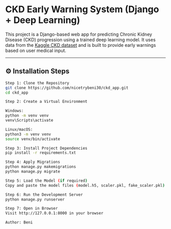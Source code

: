 # CKD Early Warning System (Django + Deep Learning)

This project is a Django-based web app for predicting Chronic Kidney Disease (CKD) progression using a trained deep learning model. It uses data from the [Kaggle CKD dataset](https://www.kaggle.com/datasets/mansoordaku/ckdisease) and is built to provide early warnings based on user medical input.

---

## ⚙️ Installation Steps

```bash
Step 1: Clone the Repository
git clone https://github.com/nicetrybeni30/ckd_app.git
cd ckd_app
```

```bash
Step 2: Create a Virtual Environment

Windows:
python -m venv venv
venv\Scripts\activate

Linux/macOS:
python3 -m venv venv
source venv/bin/activate
```

```bash
Step 3: Install Project Dependencies
pip install -r requirements.txt
```

```bash
Step 4: Apply Migrations
python manage.py makemigrations
python manage.py migrate
```

```bash
Step 5: Load the Model (if required)
Copy and paste the model files (model.h5, scaler.pkl, fake_scaler.pkl) into the "model/" folder
```

```bash
Step 6: Run the Development Server
python manage.py runserver
```

```bash
Step 7: Open in Browser
Visit http://127.0.0.1:8000 in your browser
```

```bash
Author: Beni
```

